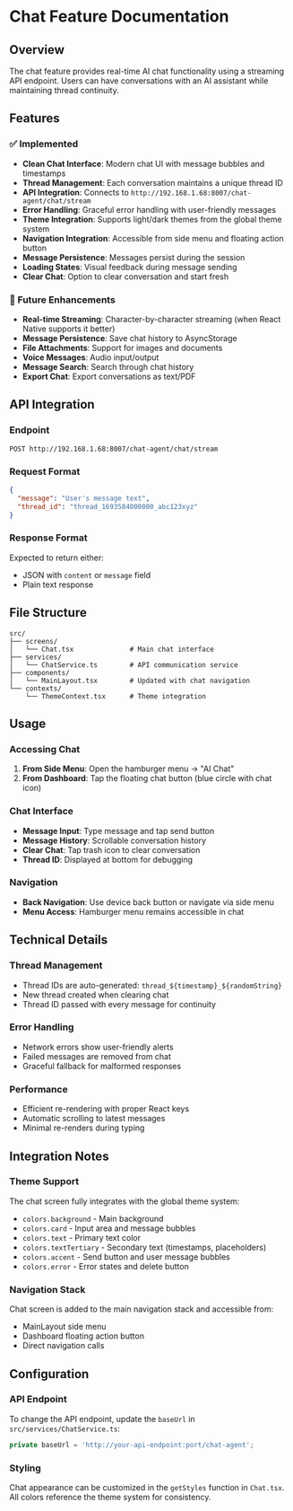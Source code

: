 # Chat Feature Documentation

## Overview

The chat feature provides real-time AI chat functionality using a streaming API endpoint. Users can have conversations with an AI assistant while maintaining thread continuity.

## Features

### ✅ Implemented

- **Clean Chat Interface**: Modern chat UI with message bubbles and timestamps
- **Thread Management**: Each conversation maintains a unique thread ID
- **API Integration**: Connects to `http://192.168.1.68:8007/chat-agent/chat/stream`
- **Error Handling**: Graceful error handling with user-friendly messages
- **Theme Integration**: Supports light/dark themes from the global theme system
- **Navigation Integration**: Accessible from side menu and floating action button
- **Message Persistence**: Messages persist during the session
- **Loading States**: Visual feedback during message sending
- **Clear Chat**: Option to clear conversation and start fresh

### 🔄 Future Enhancements

- **Real-time Streaming**: Character-by-character streaming (when React Native supports it better)
- **Message Persistence**: Save chat history to AsyncStorage
- **File Attachments**: Support for images and documents
- **Voice Messages**: Audio input/output
- **Message Search**: Search through chat history
- **Export Chat**: Export conversations as text/PDF

## API Integration

### Endpoint

```
POST http://192.168.1.68:8007/chat-agent/chat/stream
```

### Request Format

```json
{
  "message": "User's message text",
  "thread_id": "thread_1693584000000_abc123xyz"
}
```

### Response Format

Expected to return either:

- JSON with `content` or `message` field
- Plain text response

## File Structure

```
src/
├── screens/
│   └── Chat.tsx              # Main chat interface
├── services/
│   └── ChatService.ts        # API communication service
├── components/
│   └── MainLayout.tsx        # Updated with chat navigation
└── contexts/
    └── ThemeContext.tsx      # Theme integration
```

## Usage

### Accessing Chat

1. **From Side Menu**: Open the hamburger menu → "AI Chat"
2. **From Dashboard**: Tap the floating chat button (blue circle with chat icon)

### Chat Interface

- **Message Input**: Type message and tap send button
- **Message History**: Scrollable conversation history
- **Clear Chat**: Tap trash icon to clear conversation
- **Thread ID**: Displayed at bottom for debugging

### Navigation

- **Back Navigation**: Use device back button or navigate via side menu
- **Menu Access**: Hamburger menu remains accessible in chat

## Technical Details

### Thread Management

- Thread IDs are auto-generated: `thread_${timestamp}_${randomString}`
- New thread created when clearing chat
- Thread ID passed with every message for continuity

### Error Handling

- Network errors show user-friendly alerts
- Failed messages are removed from chat
- Graceful fallback for malformed responses

### Performance

- Efficient re-rendering with proper React keys
- Automatic scrolling to latest messages
- Minimal re-renders during typing

## Integration Notes

### Theme Support

The chat screen fully integrates with the global theme system:

- `colors.background` - Main background
- `colors.card` - Input area and message bubbles
- `colors.text` - Primary text color
- `colors.textTertiary` - Secondary text (timestamps, placeholders)
- `colors.accent` - Send button and user message bubbles
- `colors.error` - Error states and delete button

### Navigation Stack

Chat screen is added to the main navigation stack and accessible from:

- MainLayout side menu
- Dashboard floating action button
- Direct navigation calls

## Configuration

### API Endpoint

To change the API endpoint, update the `baseUrl` in `src/services/ChatService.ts`:

```typescript
private baseUrl = 'http://your-api-endpoint:port/chat-agent';
```

### Styling

Chat appearance can be customized in the `getStyles` function in `Chat.tsx`. All colors reference the theme system for consistency.
